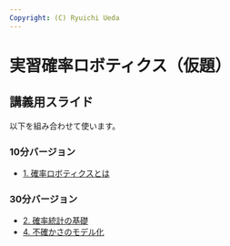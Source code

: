 ```yaml
---
Copyright: (C) Ryuichi Ueda
---
```


# 実習確率ロボティクス（仮題）

## 講義用スライド

以下を組み合わせて使います。


### 10分バージョン

* [1. 確率ロボティクスとは](https://ryuichiueda.github.io/LNPR_SLIDES/contents/20190424_chubu-u_robot_flontier1.html)

### 30分バージョン

* [2. 確率統計の基礎](https://ryuichiueda.github.io/LNPR_SLIDES/30min/chap2_30min.html)
* [4. 不確かさのモデル化](https://ryuichiueda.github.io/LNPR_SLIDES/30min/chap4_30min.html)
